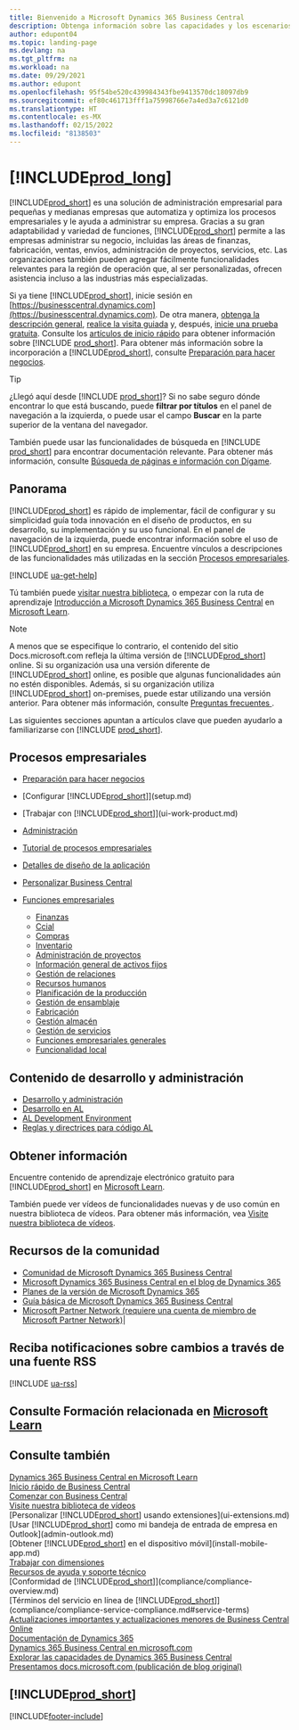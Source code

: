 ```yaml
---
title: Bienvenido a Microsoft Dynamics 365 Business Central
description: Obtenga información sobre las capacidades y los escenarios de trabajo en Business Central que ayuda a las empresas a administrar sus negocios, incluidas las finanzas, la fabricación, las ventas, el envío, la gestión de proyectos, los servicios y más.
author: edupont04
ms.topic: landing-page
ms.devlang: na
ms.tgt_pltfrm: na
ms.workload: na
ms.date: 09/29/2021
ms.author: edupont
ms.openlocfilehash: 95f54be520c439984343fbe9413570dc18097db9
ms.sourcegitcommit: ef80c461713fff1a75998766e7a4ed3a7c6121d0
ms.translationtype: HT
ms.contentlocale: es-MX
ms.lasthandoff: 02/15/2022
ms.locfileid: "8138503"
---
```

# <a name="welcome-to-prod_long"></a>[!INCLUDE[prod_long](includes/prod_long.md)]

[!INCLUDE[prod_short](includes/prod_short.md)] es una solución de administración empresarial para pequeñas y medianas empresas que automatiza y optimiza los procesos empresariales y le ayuda a administrar su empresa. Gracias a su gran adaptabilidad y variedad de funciones, [!INCLUDE[prod_short](includes/prod_short.md)] permite a las empresas administrar su negocio, incluidas las áreas de finanzas, fabricación, ventas, envíos, administración de proyectos, servicios, etc. Las organizaciones también pueden agregar fácilmente funcionalidades relevantes para la región de operación que, al ser personalizadas, ofrecen asistencia incluso a las industrias más especializadas.  

Si ya tiene [!INCLUDE[prod_short](includes/prod_short.md)], inicie sesión en [https://businesscentral.dynamics.com](https://businesscentral.dynamics.com). De otra manera, [obtenga la descripción general](https://dynamics.microsoft.com/business-central/overview/), [realice la visita guiada](https://dynamics.microsoft.com/en-us/guidedtour/dynamics/business-central/1/1) y, después, [inicie una prueba gratuita](https://go.microsoft.com/fwlink/?linkid=847861). Consulte los [artículos de inicio rápido](quick-start-business-central.md) para obtener información sobre [!INCLUDE [prod_short](includes/prod_short.md)]. Para obtener más información sobre la incorporación a [!INCLUDE[prod_short](includes/prod_short.md)], consulte [Preparación para hacer negocios](ui-get-ready-business.md).  

> [!TIP]
> ¿Llegó aquí desde [!INCLUDE [prod_short](includes/prod_short.md)]? Si no sabe seguro dónde encontrar lo que está buscando, puede **filtrar por títulos** en el panel de navegación a la izquierda, o puede usar el campo **Buscar** en la parte superior de la ventana del navegador.  
>
> También puede usar las funcionalidades de búsqueda en [!INCLUDE [prod_short](includes/prod_short.md)] para encontrar documentación relevante. Para obtener más información, consulte [Búsqueda de páginas e información con Dígame](ui-search.md).

## <a name="overview"></a>Panorama

[!INCLUDE[prod_short](includes/prod_short.md)] es rápido de implementar, fácil de configurar y su simplicidad guía toda innovación en el diseño de productos, en su desarrollo, su implementación y su uso funcional. En el panel de navegación de la izquierda, puede encontrar información sobre el uso de [!INCLUDE[prod_short](includes/prod_short.md)] en su empresa. Encuentre vínculos a descripciones de las funcionalidades más utilizadas en la sección [Procesos empresariales](#business-processes).  

[!INCLUDE [ua-get-help](includes/ua-get-help.md)]

Tú también puede [visitar nuestra biblioteca](across-videos.md), o empezar con la ruta de aprendizaje [Introducción a Microsoft Dynamics 365 Business Central](/learn/paths/get-started-dynamics-365-business-central/) en [Microsoft Learn](/learn/dynamics365/business-central?WT.mc_id=dyn365bc_landingpage-docs).  

> [!NOTE]
> A menos que se especifique lo contrario, el contenido del sitio Docs.microsoft.com refleja la última versión de [!INCLUDE[prod_short](includes/prod_short.md)] online. Si su organización usa una versión diferente de [!INCLUDE[prod_short](includes/prod_short.md)] online, es posible que algunas funcionalidades aún no estén disponibles. Además, si su organización utiliza [!INCLUDE[prod_short](includes/prod_short.md)] on-premises, puede estar utilizando una versión anterior. Para obtener más información, consulte [Preguntas frecuentes ](across-faq.yml).

Las siguientes secciones apuntan a artículos clave que pueden ayudarlo a familiarizarse con [!INCLUDE [prod_short](includes/prod_short.md)].  

## <a name="business-processes"></a>Procesos empresariales

- [Preparación para hacer negocios](ui-get-ready-business.md)
- [Configurar [!INCLUDE[prod_short](includes/prod_short.md)]](setup.md)
- [Trabajar con [!INCLUDE[prod_short](includes/prod_short.md)]](ui-work-product.md)
- [Administración](admin-setup-and-administration.md)
- [Tutorial de procesos empresariales](walkthrough-business-process-walkthroughs.md)
- [Detalles de diseño de la aplicación](design-details-application-design.md)
- [Personalizar Business Central](ui-customizing-overview.md)
- [Funciones empresariales](across-business-functionality.md)

  - [Finanzas](finance.md)
  - [Ccial](sales-manage-sales.md)
  - [Compras](purchasing-manage-purchasing.md)
  - [Inventario](inventory-manage-inventory.md)
  - [Administración de proyectos](projects-manage-projects.md)
  - [Información general de activos fijos](fa-manage.md)
  - [Gestión de relaciones](marketing-relationship-management.md)
  - [Recursos humanos](hr-manage-human-resources.md)
  - [Planificación de la producción](production-planning.md)
  - [Gestión de ensamblaje](assembly-assemble-items.md)
  - [Fabricación](production-manage-manufacturing.md)
  - [Gestión almacén](warehouse-manage-warehouse.md)
  - [Gestión de servicios](service-service.md)
  - [Funciones empresariales generales](ui-across-business-areas.md)
  - [Funcionalidad local](about-localization.md)

## <a name="development-and-administration-content"></a>Contenido de desarrollo y administración

- [Desarrollo y administración](/dynamics365/business-central/dev-itpro/index)
- [Desarrollo en AL](/dynamics365/business-central/dev-itpro/developer/devenv-dev-overview)
- [AL Development Environment](/dynamics365/business-central/dev-itpro/developer/devenv-reference-overview)
- [Reglas y directrices para código AL](/dynamics365/business-central/dev-itpro/compliance/apptest-overview)

## <a name="learn"></a>Obtener información

Encuentre contenido de aprendizaje electrónico gratuito para [!INCLUDE[prod_short](includes/prod_short.md)] en [Microsoft Learn](/learn/dynamics365/business-central?WT.mc_id=dyn365bc_landingpage-docs).  

También puede ver vídeos de funcionalidades nuevas y de uso común en nuestra biblioteca de vídeos. Para obtener más información, vea [Visite nuestra biblioteca de vídeos](across-videos.md).  

## <a name="community-resources"></a>Recursos de la comunidad

- [Comunidad de Microsoft Dynamics 365 Business Central](https://community.dynamics.com/business)
- [Microsoft Dynamics 365 Business Central en el blog de Dynamics 365](https://cloudblogs.microsoft.com/dynamics365/it/product/business-central/)
- [Planes de la versión de Microsoft Dynamics 365](/dynamics365/release-plans/)
- [Guía básica de Microsoft Dynamics 365 Business Central](https://dynamics.microsoft.com/roadmap/business-central/)
- [Microsoft Partner Network \(requiere una cuenta de miembro de Microsoft Partner Network\)](https://mspartner.microsoft.com/en/us/windows/index.aspx)|  

## <a name="get-notified-about-changes-through-an-rss-feed"></a>Reciba notificaciones sobre cambios a través de una fuente RSS

[!INCLUDE [ua-rss](includes/ua-rss.md)]  

## <a name="see-related-training-at-microsoft-learn"></a>Consulte Formación relacionada en [Microsoft Learn](/learn/dynamics365/business-central?WT.mc_id=dyn365bc_landingpage-docs)

## <a name="see-also"></a>Consulte también

[Dynamics 365 Business Central en Microsoft Learn](/learn/dynamics365/business-central?WT.mc_id=dyn365bc_landingpage-docs)  
[Inicio rápido de Business Central](quick-start-business-central.md)  
[Comenzar con Business Central](ui-get-ready-business.md)  
[Visite nuestra biblioteca de vídeos](across-videos.md)  
[Personalizar [!INCLUDE[prod_short](includes/prod_short.md)] usando extensiones](ui-extensions.md)  
[Usar [!INCLUDE[prod_short](includes/prod_short.md)] como mi bandeja de entrada de empresa en Outlook](admin-outlook.md)  
[Obtener [!INCLUDE[prod_short](includes/prod_short.md)] en el dispositivo móvil](install-mobile-app.md)  
[Trabajar con dimensiones](finance-dimensions.md)  
[Recursos de ayuda y soporte técnico](product-help-and-support.md)  
[Conformidad de [!INCLUDE[prod_short](includes/prod_short.md)]](compliance/compliance-overview.md)  
[Términos del servicio en línea de [!INCLUDE[prod_short](includes/prod_short.md)]](compliance/compliance-service-compliance.md#service-terms)  
[Actualizaciones importantes y actualizaciones menores de Business Central Online](/dynamics365/business-central/dev-itpro/administration/update-rollout-timeline)  
[Documentación de Dynamics 365](/dynamics365/)  
[Dynamics 365 Business Central en microsoft.com](https://dynamics.microsoft.com/business-central/overview/)  
[Explorar las capacidades de Dynamics 365 Business Central](https://dynamics.microsoft.com/business-central/capabilities/)  
[Presentamos docs.microsoft.com (publicación de blog original)](/teamblog/introducing-docs-microsoft-com)  

## [!INCLUDE[prod_short](includes/free_trial_md.md)]

[!INCLUDE[footer-include](includes/footer-banner.md)]
